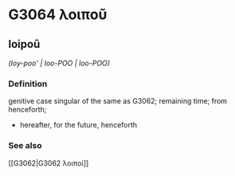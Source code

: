 # G3064 λοιποῦ

## loipoû

_(loy-poo' | loo-POO | loo-POO)_

### Definition

genitive case singular of the same as G3062; remaining time; from henceforth; 

- hereafter, for the future, henceforth

### See also

[[G3062|G3062 λοιποί]]
